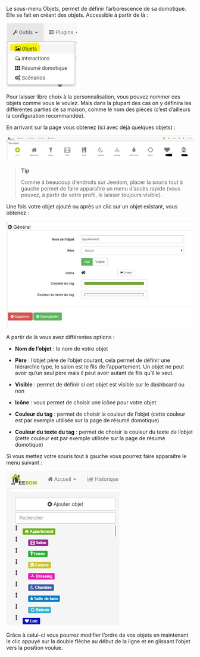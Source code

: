 Le sous-menu Objets, permet de définir l’arborescence de sa domotique. Elle se fait en créant des objets. Accessible à partir de là :

![](../images/object1.JPG)

Pour laisser libre choix à la personnalisation, vous pouvez nommer ces objets comme vous le voulez. Mais dans la plupart des cas on y définira les différentes parties de sa maison, comme le nom des pièces (c’est d’ailleurs la configuration recommandée).

En arrivant sur la page vous obtenez (ici avec déjà quelques objets) :

![](../images/object2.JPG)

> **Tip**
>
> Comme à beaucoup d’endroits sur Jeedom, placer la souris tout à gauche permet de faire apparaître un menu d’accès rapide (vous pouvez, à partir de votre profil, le laisser toujours visible).

Une fois votre objet ajouté ou après un clic sur un objet existant, vous obtenez :

![](../images/object3.JPG)

A partir de là vous avez différentes options :

-   **Nom de l’objet** : le nom de votre objet

-   **Père** : l’objet père de l’objet courant, cela permet de définir une hiérarchie type, le salon est le fils de l’appartement. Un objet ne peut avoir qu’un seul père mais il peut avoir autant de fils qu’il le veut.

-   **Visible** : permet de définir si cet objet est visible sur le dashboard ou non

-   **Icône** : vous permet de choisir une icône pour votre objet

-   **Couleur du tag** : permet de choisir la couleur de l’objet (cette couleur est par exemple utilisée sur la page de résumé domotique)

-   **Couleur du texte du tag** : permet de choisir la couleur du texte de l’objet (cette couleur est par exemple utilisée sur la page de résumé domotique)

Si vous mettez votre souris tout à gauche vous pourrez faire apparaître le menu suivant :

![](../images/object4.JPG)

Grâce à celui-ci vous pourrez modifier l’ordre de vos objets en maintenant le clic appuyé sur la double flèche au début de la ligne et en glissant l’objet vers la position voulue.


